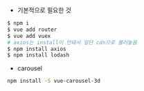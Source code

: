 * 기본적으로 필요한 것

```bash
$ npm i
$ vue add router
$ vue add vuex
# axios는 install이 안돼서 일단 cdn으로 불러놓음
$ npm install axios
$ npm install lodash
```



* carousel

```bash
npm install -S vue-carousel-3d
```


